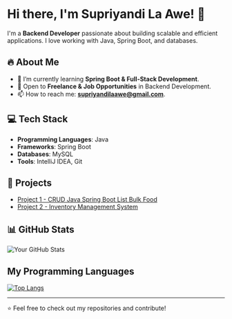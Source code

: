 # Hi there, I'm Supriyandi La Awe! 👋

I'm a **Backend Developer** passionate about building scalable and efficient applications. I love working with Java, Spring Boot, and databases.

## 🔥 About Me
- 🌱 I’m currently learning **Spring Boot & Full-Stack Development**.
- 💼 Open to **Freelance & Job Opportunities** in Backend Development.
- 📫 How to reach me: **supriyandilaawe@gmail.com**.

## 💻 Tech Stack
- **Programming Languages**: Java
- **Frameworks**: Spring Boot
- **Databases**: MySQL
- **Tools**: IntelliJ IDEA, Git

## 🚀 Projects
- [Project 1 - CRUD Java Spring Boot List Bulk Food](https://github.com/yand06/CRUD-Spring-List-Bulk-Food)
- [Project 2 - Inventory Management System](#)

## 📊 GitHub Stats
![Your GitHub Stats](https://github-readme-stats.vercel.app/api?username=YourGitHubUsername&show_icons=true&theme=dark)

## My Programming Languages
[![Top Langs](https://github-readme-stats.vercel.app/api/top-langs/?username=YourGitHubUsername&layout=compact&theme=dark&langs_count=8)](https://github.com/anuraghazra/github-readme-stats)


---
⭐️ Feel free to check out my repositories and contribute!

